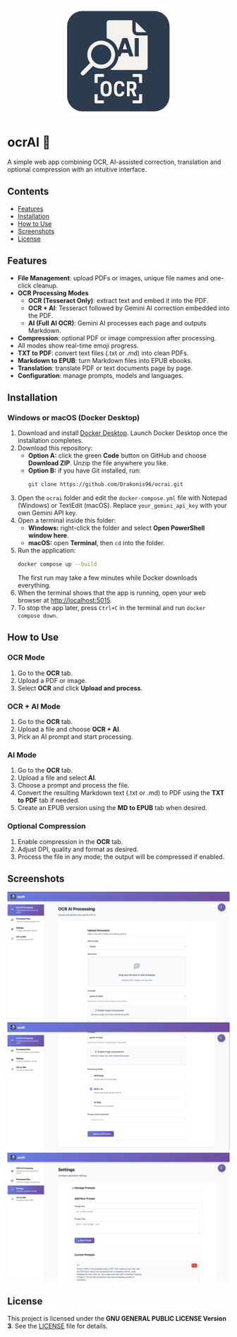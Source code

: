 <div align="center">
  <img src="/backend/static/logo.png" alt="ocrAI Logo" width="250">
</div>

# ocrAI 🤖

A simple web app combining OCR, AI-assisted correction, translation and optional compression with an intuitive interface.

## Contents
- [Features](#features)
- [Installation](#installation)
- [How to Use](#how-to-use)
- [Screenshots](#screenshots)
- [License](#license)

## Features
- **File Management**: upload PDFs or images, unique file names and one-click cleanup.
- **OCR Processing Modes**
  - **OCR (Tesseract Only)**: extract text and embed it into the PDF.
  - **OCR + AI**: Tesseract followed by Gemini AI correction embedded into the PDF.
  - **AI (Full AI OCR)**: Gemini AI processes each page and outputs Markdown.
- **Compression**: optional PDF or image compression after processing.
- All modes show real-time emoji progress.
- **TXT to PDF**: convert text files (.txt or .md) into clean PDFs.
- **Markdown to EPUB**: turn Markdown files into EPUB ebooks.
- **Translation**: translate PDF or text documents page by page.
- **Configuration**: manage prompts, models and languages.

## Installation

### Windows or macOS (Docker Desktop)
1. Download and install [Docker Desktop](https://www.docker.com/products/docker-desktop/).
   Launch Docker Desktop once the installation completes.
2. Download this repository:
   - **Option A:** click the green **Code** button on GitHub and choose **Download ZIP**. Unzip the file anywhere you like.
   - **Option B:** if you have Git installed, run:
     ```bash
     git clone https://github.com/Drakonis96/ocrai.git
     ```
3. Open the `ocrai` folder and edit the `docker-compose.yml` file with Notepad (Windows) or TextEdit (macOS).
   Replace `your_gemini_api_key` with your own Gemini API key.
4. Open a terminal inside this folder:
   - **Windows:** right-click the folder and select **Open PowerShell window here**.
   - **macOS:** open **Terminal**, then `cd` into the folder.
5. Run the application:
   ```bash
   docker compose up --build
   ```
   The first run may take a few minutes while Docker downloads everything.
6. When the terminal shows that the app is running, open your web browser at <http://localhost:5015>.
7. To stop the app later, press `Ctrl+C` in the terminal and run `docker compose down`.

## How to Use
### OCR Mode
1. Go to the **OCR** tab.
2. Upload a PDF or image.
3. Select **OCR** and click **Upload and process**.

### OCR + AI Mode
1. Go to the **OCR** tab.
2. Upload a file and choose **OCR + AI**.
3. Pick an AI prompt and start processing.

### AI Mode
1. Go to the **OCR** tab.
2. Upload a file and select **AI**.
3. Choose a prompt and process the file.
4. Convert the resulting Markdown text (.txt or .md) to PDF using the **TXT to PDF** tab if needed.
5. Create an EPUB version using the **MD to EPUB** tab when desired.

### Optional Compression
1. Enable compression in the **OCR** tab.
2. Adjust DPI, quality and format as desired.
3. Process the file in any mode; the output will be compressed if enabled.

## Screenshots
![UI](screenshots/Screenshot%201.png)
![Processing](screenshots/Screenshot%202.png)
![Results](screenshots/Screenshot%203.png)

## License
This project is licensed under the **GNU GENERAL PUBLIC LICENSE Version 3**. See the [LICENSE](LICENSE) file for details.

